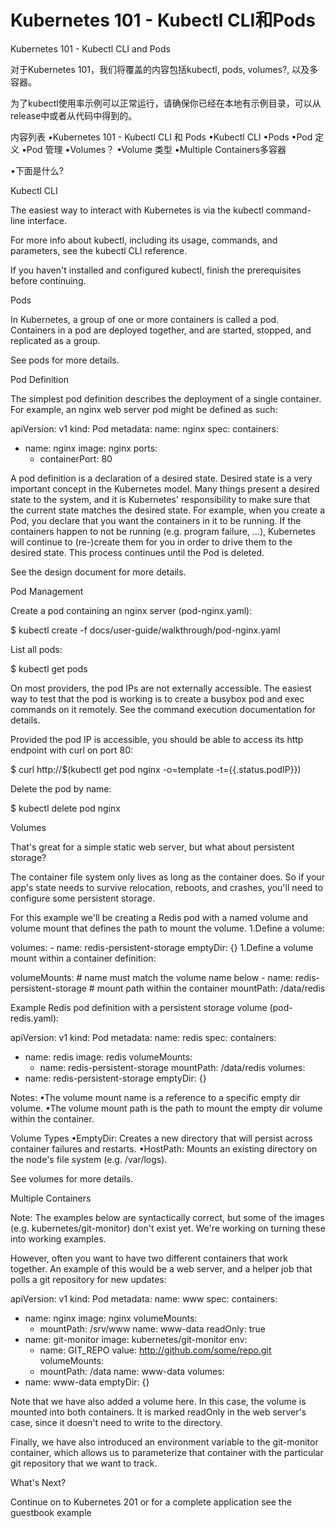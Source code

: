 # **Kubernetes 101 - Kubectl CLI和Pods**
Kubernetes 101 - Kubectl CLI and Pods

对于Kubernetes 101，我们将覆盖的内容包括kubectl, pods, volumes?, 以及多容器。

为了kubectl使用率示例可以正常运行，请确保你已经在本地有示例目录，可以从release中或者从代码中得到的。

内容列表
•Kubernetes 101 - Kubectl CLI 和 Pods •Kubectl CLI
•Pods •Pod 定义
•Pod 管理
•Volumes？
•Volume 类型
•Multiple Containers多容器

•下面是什么?


Kubectl CLI

The easiest way to interact with Kubernetes is via the kubectl command-line interface.

For more info about kubectl, including its usage, commands, and parameters, see the kubectl CLI reference.

If you haven't installed and configured kubectl, finish the prerequisites before continuing.

Pods

In Kubernetes, a group of one or more containers is called a pod. Containers in a pod are deployed together, and are started, stopped, and replicated as a group.

See pods for more details.

Pod Definition

The simplest pod definition describes the deployment of a single container. For example, an nginx web server pod might be defined as such:

apiVersion: v1
kind: Pod
metadata:
  name: nginx
spec:
  containers:
  - name: nginx
    image: nginx
    ports:
    - containerPort: 80

A pod definition is a declaration of a desired state. Desired state is a very important concept in the Kubernetes model. Many things present a desired state to the system, and it is Kubernetes' responsibility to make sure that the current state matches the desired state. For example, when you create a Pod, you declare that you want the containers in it to be running. If the containers happen to not be running (e.g. program failure, ...), Kubernetes will continue to (re-)create them for you in order to drive them to the desired state. This process continues until the Pod is deleted.

See the design document for more details.

Pod Management

Create a pod containing an nginx server (pod-nginx.yaml):

$ kubectl create -f docs/user-guide/walkthrough/pod-nginx.yaml

List all pods:

$ kubectl get pods

On most providers, the pod IPs are not externally accessible. The easiest way to test that the pod is working is to create a busybox pod and exec commands on it remotely. See the command execution documentation for details.

Provided the pod IP is accessible, you should be able to access its http endpoint with curl on port 80:

$ curl http://$(kubectl get pod nginx -o=template -t={{.status.podIP}})

Delete the pod by name:

$ kubectl delete pod nginx

Volumes

That's great for a simple static web server, but what about persistent storage?

The container file system only lives as long as the container does. So if your app's state needs to survive relocation, reboots, and crashes, you'll need to configure some persistent storage.

For this example we'll be creating a Redis pod with a named volume and volume mount that defines the path to mount the volume.
1.Define a volume:

volumes:
    - name: redis-persistent-storage
      emptyDir: {}
1.Define a volume mount within a container definition:

volumeMounts:
    # name must match the volume name below
    - name: redis-persistent-storage
      # mount path within the container
      mountPath: /data/redis

Example Redis pod definition with a persistent storage volume (pod-redis.yaml):

apiVersion: v1
kind: Pod
metadata:
  name: redis
spec:
  containers:
  - name: redis
    image: redis
    volumeMounts:
    - name: redis-persistent-storage
      mountPath: /data/redis
  volumes:
  - name: redis-persistent-storage
    emptyDir: {}

Notes:
•The volume mount name is a reference to a specific empty dir volume.
•The volume mount path is the path to mount the empty dir volume within the container.

Volume Types
•EmptyDir: Creates a new directory that will persist across container failures and restarts.
•HostPath: Mounts an existing directory on the node's file system (e.g. /var/logs).

See volumes for more details.

Multiple Containers

Note: The examples below are syntactically correct, but some of the images (e.g. kubernetes/git-monitor) don't exist yet. We're working on turning these into working examples.

However, often you want to have two different containers that work together. An example of this would be a web server, and a helper job that polls a git repository for new updates:

apiVersion: v1
kind: Pod
metadata:
  name: www
spec:
  containers:
  - name: nginx
    image: nginx
    volumeMounts:
    - mountPath: /srv/www
      name: www-data
      readOnly: true
  - name: git-monitor
    image: kubernetes/git-monitor
    env:
    - name: GIT_REPO
      value: http://github.com/some/repo.git
    volumeMounts:
    - mountPath: /data
      name: www-data
  volumes:
  - name: www-data
    emptyDir: {}

Note that we have also added a volume here. In this case, the volume is mounted into both containers. It is marked readOnly in the web server's case, since it doesn't need to write to the directory.

Finally, we have also introduced an environment variable to the git-monitor container, which allows us to parameterize that container with the particular git repository that we want to track.

What's Next?

Continue on to Kubernetes 201 or for a complete application see the guestbook example

